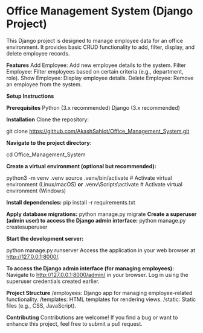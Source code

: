 # **Office Management System (Django Project)**

This Django project is designed to manage employee data for an office environment. It provides basic CRUD functionality to add, filter, display, and delete employee records.

**Features**
Add Employee: Add new employee details to the system.
Filter Employee: Filter employees based on certain criteria (e.g., department, role).
Show Employee: Display employee details.
Delete Employee: Remove an employee from the system.

**Setup Instructions**

**Prerequisites**
Python (3.x recommended)
Django (3.x recommended)

**Installation**
Clone the repository:

git clone https://github.com/AkashSahlot/Office_Management_System.git

**Navigate to the project directory**:

cd Office_Management_System

**Create a virtual environment (optional but recommended):**

python3 -m venv .venv
source .venv/bin/activate  # Activate virtual environment (Linux/macOS)
**or**
.venv\Scripts\activate  # Activate virtual environment (Windows)

**Install dependencies:**
pip install -r requirements.txt

**Apply database migrations:**
python manage.py migrate
**Create a superuser (admin user) to access the Django admin interface:**
python manage.py createsuperuser

**Start the development server:**

python manage.py runserver
Access the application in your web browser at http://127.0.0.1:8000/.

**To access the Django admin interface (for managing employees):**
Navigate to http://127.0.0.1:8000/admin/ in your browser.
Log in using the superuser credentials created earlier.

**Project Structure**
/employees: Django app for managing employee-related functionality.
/templates: HTML templates for rendering views.
/static: Static files (e.g., CSS, JavaScript).

**Contributing**
Contributions are welcome! If you find a bug or want to enhance this project, feel free to submit a pull request.
